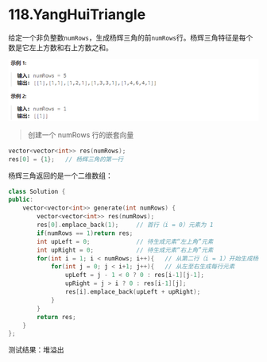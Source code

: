 # 118.YangHuiTriangle

给定一个非负整数`numRows`，生成杨辉三角的前`numRows`行。杨辉三角特征是每个数是它左上方数和右上方数之和。

![image-20240106173734104](https://raw.githubusercontent.com/huibazdy/TyporaPicture/main/image-20240106173734104.png)



> 创建一个 numRows 行的嵌套向量

```c++
vector<vector<int>> res(numRows);
res[0] = {1};   // 杨辉三角的第一行
```



杨辉三角返回的是一个二维数组：

```c++
class Solution {
public:
    vector<vector<int>> generate(int numRows) {
		vector<vector<int>> res(numRows);
        res[0].emplace_back(1);     // 首行（i = 0）元素为 1
        if(numRows == 1)return res;
        int upLeft = 0;             // 待生成元素“左上角”元素
        int upRight = 0;            // 待生成元素“右上角”元素
        for(int i = 1; i < numRows; i++){   // 从第二行（i = 1）开始生成杨辉三角
            for(int j = 0; j < i+1; j++){   // 从左至右生成每行元素
                upLeft = j - 1 < 0 ? 0 : res[i-1][j-1];
                upRight = j > i ? 0 : res[i-1][j];
                res[i].emplace_back(upLeft + upRight);
            }
        }
        return res;
    }
};
```

测试结果：堆溢出